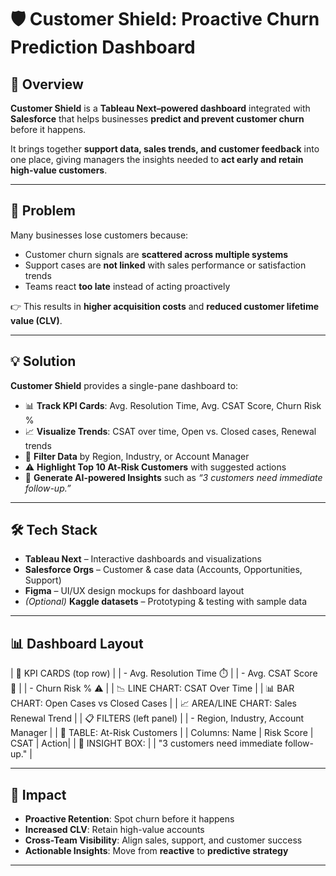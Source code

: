 # 🛡️ Customer Shield: Proactive Churn Prediction Dashboard

## 📌 Overview  
**Customer Shield** is a **Tableau Next–powered dashboard** integrated with **Salesforce** that helps businesses **predict and prevent customer churn** before it happens.  

It brings together **support data, sales trends, and customer feedback** into one place, giving managers the insights needed to **act early and retain high-value customers**.  

---

## 🚨 Problem  
Many businesses lose customers because:  
- Customer churn signals are **scattered across multiple systems**  
- Support cases are **not linked** with sales performance or satisfaction trends  
- Teams react **too late** instead of acting proactively  

👉 This results in **higher acquisition costs** and **reduced customer lifetime value (CLV)**.  

---

## 💡 Solution  
**Customer Shield** provides a single-pane dashboard to:  
- 📊 **Track KPI Cards**: Avg. Resolution Time, Avg. CSAT Score, Churn Risk %  
- 📈 **Visualize Trends**: CSAT over time, Open vs. Closed cases, Renewal trends  
- 🔎 **Filter Data** by Region, Industry, or Account Manager  
- ⚠️ **Highlight Top 10 At-Risk Customers** with suggested actions  
- 🤖 **Generate AI-powered Insights** such as *“3 customers need immediate follow-up.”*  

---

## 🛠️ Tech Stack  
- **Tableau Next** – Interactive dashboards and visualizations  
- **Salesforce Orgs** – Customer & case data (Accounts, Opportunities, Support)  
- **Figma** – UI/UX design mockups for dashboard layout  
- *(Optional)* **Kaggle datasets** – Prototyping & testing with sample data  

---

## 📊 Dashboard Layout  
| 🧠 KPI CARDS (top row) |
| - Avg. Resolution Time ⏱️ |
| - Avg. CSAT Score 🌟 |
| - Churn Risk % ⚠️ |
| 📉 LINE CHART: CSAT Over Time |
| 📊 BAR CHART: Open Cases vs Closed Cases |
| 📈 AREA/LINE CHART: Sales Renewal Trend |
| 📋 FILTERS (left panel) |
| - Region, Industry, Account Manager |
| 📌 TABLE: At-Risk Customers |
| Columns: Name | Risk Score | CSAT | Action|
| 💬 INSIGHT BOX: |
| "3 customers need immediate follow-up." |

---

## 🚀 Impact  
- **Proactive Retention**: Spot churn before it happens  
- **Increased CLV**: Retain high-value accounts  
- **Cross-Team Visibility**: Align sales, support, and customer success  
- **Actionable Insights**: Move from **reactive** to **predictive strategy**  

---
